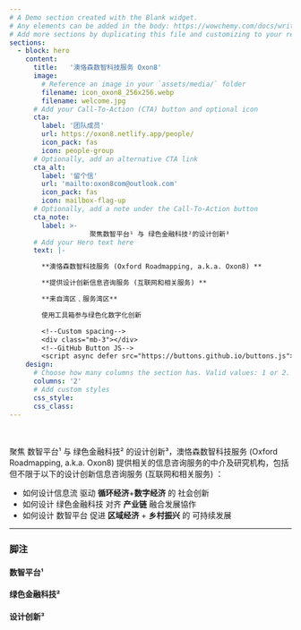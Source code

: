 ```yaml
---
# A Demo section created with the Blank widget.
# Any elements can be added in the body: https://wowchemy.com/docs/writing-markdown-latex/
# Add more sections by duplicating this file and customizing to your requirements.
sections:
  - block: hero
    content:
      title:   '澳恪森数智科技服务 Oxon8'
      image:
        # Reference an image in your `assets/media/` folder
        filename: icon_oxon8_256x256.webp
        filename: welcome.jpg
      # Add your Call-To-Action (CTA) button and optional icon
      cta:
        label: '团队成员'
        url: https://oxon8.netlify.app/people/
        icon_pack: fas
        icon: people-group
      # Optionally, add an alternative CTA link
      cta_alt:
        label: '留个信'
        url: 'mailto:oxon8com@outlook.com'
        icon_pack: fas
        icon: mailbox-flag-up
      # Optionally, add a note under the Call-To-Action button
      cta_note:
        label: >-
                    聚焦数智平台¹ 与 绿色金融科技²的设计创新³
      # Add your Hero text here
      text: |-

        **澳恪森数智科技服务 (Oxford Roadmapping, a.k.a. Oxon8) **

        **提供设计创新信息咨询服务 (互联网和相关服务) **

        **来自湾区﹑服务湾区**

        使用工具箱参与绿色化数字化创新

        <!--Custom spacing-->
        <div class="mb-3"></div>
        <!--GitHub Button JS-->
        <script async defer src="https://buttons.github.io/buttons.js"></script>        
    design:
      # Choose how many columns the section has. Valid values: 1 or 2.
      columns: '2'
      # Add custom styles
      css_style:
      css_class:
---
```


<br>
<br>聚焦<span class="highlight-container highlight-yellow"><span class="highlight"> 数智平台¹</span></span> 与 <span class="highlight-container highlight-green"><span class="highlight"> 绿色金融科技²</span></span> 的设计创新³，<span class="highlight-container highlight-fushia"><span class="highlight">澳恪森数智科技服务</span></span> (Oxford Roadmapping, a.k.a. Oxon8)  提供相关的信息咨询服务的中介及研究机构，包括但不限于以下的设计创新信息咨询服务 (互联网和相关服务) ：

*  如何设计<span class="highlight-container highlight-fushia"><span class="highlight">信息流</span></span> 驱动  **循环经济**+**数字经济** 的 社会创新
*  如何设计 <span class="highlight-container highlight-green"><span class="highlight"> 绿色金融科技</span></span> 对齐  **产业链** 融合发展協作
*  如何设计<span class="highlight-container highlight-yellow"><span class="highlight"> 数智平台</span></span> 促进 **区域经济** + **乡村振兴** 的 可持续发展

-----

### 脚注

#### 数智平台¹

#### 绿色金融科技²

#### 设计创新³